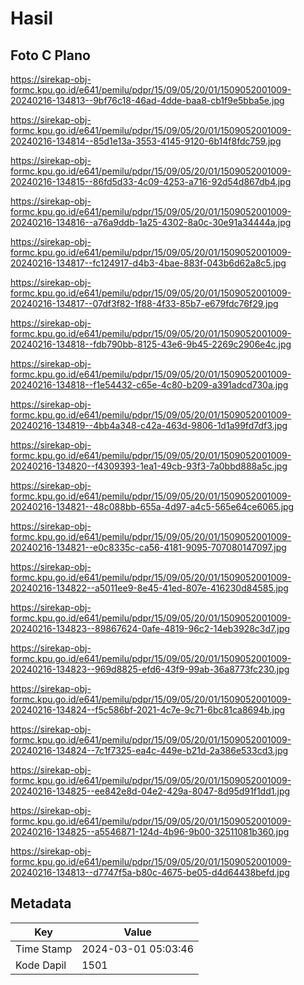 # Hasil

## Foto C Plano

https://sirekap-obj-formc.kpu.go.id/e641/pemilu/pdpr/15/09/05/20/01/1509052001009-20240216-134813--9bf76c18-46ad-4dde-baa8-cb1f9e5bba5e.jpg

https://sirekap-obj-formc.kpu.go.id/e641/pemilu/pdpr/15/09/05/20/01/1509052001009-20240216-134814--85d1e13a-3553-4145-9120-6b14f8fdc759.jpg

https://sirekap-obj-formc.kpu.go.id/e641/pemilu/pdpr/15/09/05/20/01/1509052001009-20240216-134815--86fd5d33-4c09-4253-a716-92d54d867db4.jpg

https://sirekap-obj-formc.kpu.go.id/e641/pemilu/pdpr/15/09/05/20/01/1509052001009-20240216-134816--a76a9ddb-1a25-4302-8a0c-30e91a34444a.jpg

https://sirekap-obj-formc.kpu.go.id/e641/pemilu/pdpr/15/09/05/20/01/1509052001009-20240216-134817--fc124917-d4b3-4bae-883f-043b6d62a8c5.jpg

https://sirekap-obj-formc.kpu.go.id/e641/pemilu/pdpr/15/09/05/20/01/1509052001009-20240216-134817--07df3f82-1f88-4f33-85b7-e679fdc76f29.jpg

https://sirekap-obj-formc.kpu.go.id/e641/pemilu/pdpr/15/09/05/20/01/1509052001009-20240216-134818--fdb790bb-8125-43e6-9b45-2269c2906e4c.jpg

https://sirekap-obj-formc.kpu.go.id/e641/pemilu/pdpr/15/09/05/20/01/1509052001009-20240216-134818--f1e54432-c65e-4c80-b209-a391adcd730a.jpg

https://sirekap-obj-formc.kpu.go.id/e641/pemilu/pdpr/15/09/05/20/01/1509052001009-20240216-134819--4bb4a348-c42a-463d-9806-1d1a99fd7df3.jpg

https://sirekap-obj-formc.kpu.go.id/e641/pemilu/pdpr/15/09/05/20/01/1509052001009-20240216-134820--f4309393-1ea1-49cb-93f3-7a0bbd888a5c.jpg

https://sirekap-obj-formc.kpu.go.id/e641/pemilu/pdpr/15/09/05/20/01/1509052001009-20240216-134821--48c088bb-655a-4d97-a4c5-565e64ce6065.jpg

https://sirekap-obj-formc.kpu.go.id/e641/pemilu/pdpr/15/09/05/20/01/1509052001009-20240216-134821--e0c8335c-ca56-4181-9095-707080147097.jpg

https://sirekap-obj-formc.kpu.go.id/e641/pemilu/pdpr/15/09/05/20/01/1509052001009-20240216-134822--a5011ee9-8e45-41ed-807e-416230d84585.jpg

https://sirekap-obj-formc.kpu.go.id/e641/pemilu/pdpr/15/09/05/20/01/1509052001009-20240216-134823--89867624-0afe-4819-96c2-14eb3928c3d7.jpg

https://sirekap-obj-formc.kpu.go.id/e641/pemilu/pdpr/15/09/05/20/01/1509052001009-20240216-134823--969d8825-efd6-43f9-99ab-36a8773fc230.jpg

https://sirekap-obj-formc.kpu.go.id/e641/pemilu/pdpr/15/09/05/20/01/1509052001009-20240216-134824--f5c586bf-2021-4c7e-9c71-6bc81ca8694b.jpg

https://sirekap-obj-formc.kpu.go.id/e641/pemilu/pdpr/15/09/05/20/01/1509052001009-20240216-134824--7c1f7325-ea4c-449e-b21d-2a386e533cd3.jpg

https://sirekap-obj-formc.kpu.go.id/e641/pemilu/pdpr/15/09/05/20/01/1509052001009-20240216-134825--ee842e8d-04e2-429a-8047-8d95d91f1dd1.jpg

https://sirekap-obj-formc.kpu.go.id/e641/pemilu/pdpr/15/09/05/20/01/1509052001009-20240216-134825--a5546871-124d-4b96-9b00-32511081b360.jpg

https://sirekap-obj-formc.kpu.go.id/e641/pemilu/pdpr/15/09/05/20/01/1509052001009-20240216-134813--d7747f5a-b80c-4675-be05-d4d64438befd.jpg


## Metadata

| Key        | Value               |
| ---------- | ------------------- |
| Time Stamp | 2024-03-01 05:03:46 |
| Kode Dapil | 1501                |



